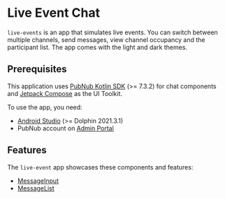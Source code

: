 # Live Event Chat


`live-events` is an app that simulates live events. You can switch between multiple channels, send messages, view channel occupancy and the participant list. The app comes with the light and dark themes.

## Prerequisites

This application uses [PubNub Kotlin SDK](https://github.com/pubnub/kotlin) (>= 7.3.2) for chat
components and [Jetpack Compose](https://developer.android.com/jetpack/compose) as the UI Toolkit.

To use the app, you need:

* [Android Studio](https://developer.android.com/studio) (>= Dolphin 2021.3.1)
* PubNub account on [Admin Portal](https://dashboard.pubnub.com/)

## Features

The `live-event` app showcases these components and features:

* [MessageInput](https://www.pubnub.com/docs/chat/components/android/ui-components#messageinput)
* [MessageList](https://www.pubnub.com/docs/chat/components/android/ui-components#messagelist)
